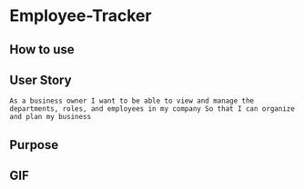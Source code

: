 # Employee-Tracker

## How to use

## User Story

`As a business owner
I want to be able to view and manage the departments, roles, and employees in my company
So that I can organize and plan my business
`

## Purpose

## GIF